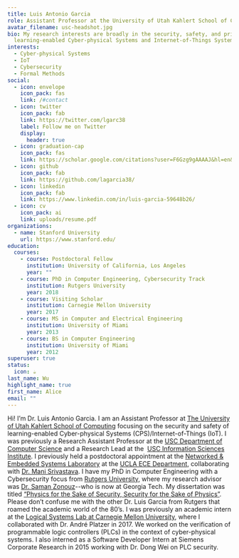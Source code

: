 ```yaml
---
title: Luis Antonio Garcia
role: Assistant Professor at the University of Utah Kahlert School of Computing
avatar_filename: usc-headshot.jpg
bio: My research interests are broadly in the security, safety, and privacy of
  learning-enabled Cyber-physical Systems and Internet-of-Things Systems
interests:
  - Cyber-physical Systems
  - IoT
  - Cybersecurity
  - Formal Methods
social:
  - icon: envelope
    icon_pack: fas
    link: /#contact
  - icon: twitter
    icon_pack: fab
    link: https://twitter.com/lgarc38
    label: Follow me on Twitter
    display:
      header: true
  - icon: graduation-cap
    icon_pack: fas
    link: https://scholar.google.com/citations?user=F6Gzg9gAAAAJ&hl=en&oi=sra
  - icon: github
    icon_pack: fab
    link: https://github.com/lagarcia38/
  - icon: linkedin
    icon_pack: fab
    link: https://www.linkedin.com/in/luis-garcia-59648b26/
  - icon: cv
    icon_pack: ai
    link: uploads/resume.pdf
organizations:
  - name: Stanford University
    url: https://www.stanford.edu/
education:
  courses:
    - course: Postdoctoral Fellow
      institution: University of California, Los Angeles
      year: ""
    - course: PhD in Computer Engineering, Cybersecurity Track
      institution: Rutgers University
      year: 2018
    - course: Visiting Scholar
      institution: Carnegie Mellon University
      year: 2017
    - course: MS in Computer and Electrical Engineering
      institution: University of Miami
      year: 2013
    - course: BS in Computer Engineering
      institution: University of Miami
      year: 2012
superuser: true
status:
  icon: ☕️
last_name: Wu
highlight_name: true
first_name: Alice
email: ""
---
```

Hi! I’m Dr. Luis Antonio Garcia. I am an Assistant Professor at [The University of Utah Kahlert School of Computing](https://www.cs.utah.edu/) focusing on the security and safety of learning-enabled Cyber-physical Systems (CPS)/Internet-of-Things (IoT). I was previously a Research Assistant Professor at the [USC Department of Computer Science](https://www.cs.usc.edu/) and a Research Lead at the  [USC Information Sciences Institute](https://www.isi.edu/). I previously held a postdoctoral appointment at the [Networked & Embedded Systems Laboratory](http://nesl.ee.ucla.edu/) at the [UCLA ECE Department](https://www.ee.ucla.edu/), collaborating with [Dr. Mani Srivastava](https://scholar.google.com/citations?user=X2Qs7XYAAAAJ&hl=en). I have my PhD in Computer Engineering with a Cybersecurity focus from [Rutgers University](https://www.ece.rutgers.edu/), where my research advisor was [Dr. Saman Zonouz](https://sites.google.com/site/samanzonouz4n6/saman-zonouz)--who is now at Georgia Tech. My dissertation was titled [“Physics for the Sake of Security, Security for the Sake of Physics”](https://rucore.libraries.rutgers.edu/rutgers-lib/59094/). Please don’t confuse me with the other Dr. Luis Garcia from Rutgers that roamed the academic world of the 80’s.
I was previously an academic intern at the [Logical Systems Lab at Carnegie Mellon University](https://www.ls.cs.cmu.edu/), where I collaborated with Dr. André Platzer in 2017. We worked on the verification of programmable logic controllers (PLCs) in the context of cyber-physical systems. I also interned as a Software Developer Intern at Siemens Corporate Research in 2015 working with Dr. Dong Wei on PLC security.
